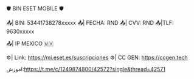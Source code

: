 🛡 BIN ESET MOBILE 🛡

📤| BIN: 53441738278xxxxx
📤| FECHA: RND
📤| CVV: RND 
📤|TLF: 9630xxxxx

📤| IP MEXICO 🇲🇽

⚙| Link: https://mi.eset.es/suscripciones
⚙| CC GEN: https://ccgen.tech

اموزش:https://t.me/c/1249874800/42572?single&thread=42571
